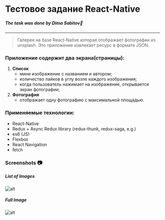 # Тестовое задание React-Native
##### The task was done by **Dima Sabitov**:eyes:
***************************
>Галерея на базе React-Native которая отображает фотографии из unsplash. Это приложение извлекает ресурс в формате JSON.

### Приложение содержит два экрана(страницы):
1) **Список**
    - мини изображение с названием и автором;
    - количество лайков в углу возле каждого изображения;
    - когда пользователь нажимает на изображение, открывается экран фотографии;
2) **Фотография**
    - отображает одну фотографию с максимальной площадью.

### Применяемые технологии:
* React-Native
* Redux + Async Redux library (redux-thunk, redux-saga, e.g.)
* es6 (JS)
* Flexbox
* React Navigation
* fetch

### Screenshots  :camera:
 ##### List of Images
![alt](https://i.ibb.co/c2xttss/Screenshot-1610291477.png)

 ##### Full Image 
![alt](https://i.ibb.co/6mqVNYK/Screenshot-1610291489.png)
